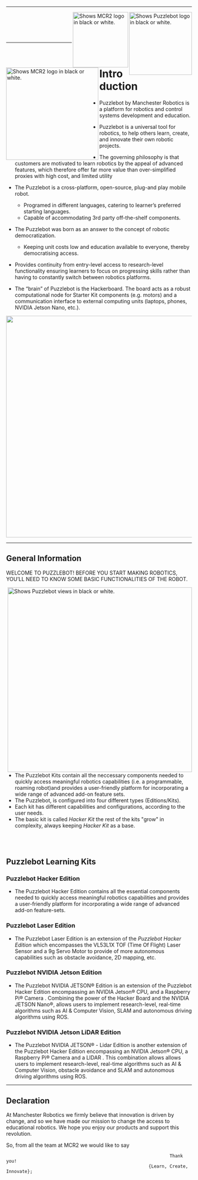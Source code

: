 
---

<picture>
  <source media="(prefers-color-scheme: dark)" srcset="https://github.com/ManchesterRoboticsLtd/Puzzlebot/blob/main/Misc/Logos/NVIDIA_logo_BL.jpg">
  <source media="(prefers-color-scheme: light)" srcset="https://github.com/ManchesterRoboticsLtd/Puzzlebot/blob/main/Misc/Logos/NVIDIA_logo_WL.jpg">
  <img alt="Shows Puzzlebot logo in black or white." width="170" align="right">
</picture>

<picture>
  <source media="(prefers-color-scheme: dark)" srcset="https://github.com/ManchesterRoboticsLtd/Puzzlebot/blob/main/Misc/Logos/MCR2_Logo_White.png">
  <source media="(prefers-color-scheme: light)" srcset="https://github.com/ManchesterRoboticsLtd/Puzzlebot/blob/main/Misc/Logos/MCR2_Logo_Black.png">
  <img alt="Shows MCR2 logo in black or white." width="150" align="right">
</picture>


<picture>
  <source media="(prefers-color-scheme: dark)" srcset="https://github.com/ManchesterRoboticsLtd/Puzzlebot/blob/main/Misc/Logos/Puzzle_Bot_Logo_W.png">
  <source media="(prefers-color-scheme: light)" srcset="https://github.com/ManchesterRoboticsLtd/Puzzlebot/blob/main/Misc/Logos/Puzzle_Bot_Logo_B.png">
  <img alt="Shows MCR2 logo in black or white." width="250" align="left">
</picture>

<br/><br/>
<br/><br/>

---

# Introduction

* Puzzlebot by Manchester Robotics is a platform for robotics and control systems development and education.

* Puzzlebot is a universal tool for robotics, to help others learn, create, and innovate their own robotic projects. 

* The governing philosophy is that customers are motivated to learn robotics by the appeal of advanced features, which therefore offer far more value than over-simplified proxies with high cost, and limited utility

* The Puzzlebot is a cross-platform, open-source, plug-and play mobile robot. 
  - Programed in different languages, catering to learner’s preferred starting languages.
  - Capable of accommodating 3rd party off-the-shelf components.
  
* The Puzzlebot was born as an answer to the concept of robotic democratization.
  - Keeping unit costs low and education available to everyone, thereby democratising access.
  
* Provides continuity from entry-level access to research-level functionality ensuring learners to focus on progressing skills rather than having to constantly switch between robotics platforms.

* The “brain” of Puzzlebot is the Hackerboard. The board acts as a robust computational node for Starter Kit components (e.g. motors) and a communication interface to external computing units (laptops, phones, NVIDIA Jetson Nano, etc.).

<p align="center" >
  <img src="https://user-images.githubusercontent.com/67285979/232477731-185e4295-ac29-494c-8455-d19fe532b50b.png"  width="600"/>
</p>

---
   
## General Information
WELCOME TO PUZZLEBOT! BEFORE YOU START MAKING ROBOTICS, YOU’LL NEED TO KNOW SOME BASIC FUNCTIONALITIES OF THE ROBOT.

<picture>
  <source srcset="https://github.com/ManchesterRoboticsLtd/Puzzlebot/blob/main/Misc/Figures/puzzlebot_views.jpg">
  <img alt="Shows Puzzlebot views in black or white." width="500" align="right">
</picture>

  * The Puzzlebot Kits contain all the neccessary components needed to quickly access meaningful robotics capabilities (i.e. a programmable, roaming robot)and       provides a user-friendly platform for incorporating a wide range of advanced add-on feature sets.
  * The Puzzlebot, is configured into four different types (Editions/Kits).
  * Each kit has different capabilities and configurations, according to the user needs.
  * The basic kit is called *Hacker Kit* the rest of the kits "grow" in complexity, always keeping *Hacker Kit* as a base.
  
<br/><br/>  
## Puzzlebot Learning Kits
  ### Puzzlebot Hacker Edition
  - The Puzzlebot Hacker Edition contains all the essential components needed to quickly access meaningful robotics capabilities and provides a user-friendly platform for incorporating a wide range of advanced add-on feature-sets.
    
  ### Puzzlebot Laser Edition
  - The Puzzlebot Laser Edition is an extension of the *Puzzlebot Hacker Edition* which encompasses the VL53L1X TOF (Time Of Flight) Laser Sensor and a 9g Servo Motor to provide of more autonomous capabilities such as obstacle avoidance, 2D mapping, etc.
    
  ### Puzzlebot NVIDIA Jetson Edition
  - The Puzzlebot NVIDIA JETSON® Edition is an extension of the Puzzlebot Hacker Edition encompassing an NVIDIA Jetson® CPU, and a Raspberry Pi® Camera . Combining 
the power of the Hacker Board and the NVIDIA JETSON Nano®, allows users to implement research-level, real-time algorithms such as AI & Computer Vision, SLAM and autonomous driving algorithms using ROS.

  ### Puzzlebot NVIDIA Jetson LiDAR Edition
  - The Puzzlebot NVIDIA JETSON® - Lidar Edition is another extension of the Puzzlebot Hacker Edition encompassing an NVIDIA Jetson® CPU, a Raspberry Pi® Camera and a LIDAR . This combination allows allows users to implement research-level, real-time algorithms such as AI & Computer Vision, obstacle avoidance and SLAM and autonomous driving algorithms using ROS.
  
---
## Declaration

At Manchester Robotics we firmly believe that innovation is driven by change, and so we have made our mission to change the access to educational robotics. We hope you enjoy our products and support this revolution.

So, from all the team at MCR2 we would like to say 

                                                                  Thank you!
                                                          {Learn, Create, Innovate};

  
  


